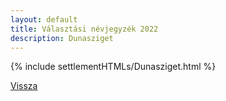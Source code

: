 ```yaml
---
layout: default
title: Választási névjegyzék 2022
description: Dunasziget
---
```


{% include settlementHTMLs/Dunasziget.html %}

[Vissza](./)